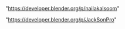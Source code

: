  
"https://developer.blender.org/p/nailakalsoom"


"https://developer.blender.org/p/JackSonPro"


 
